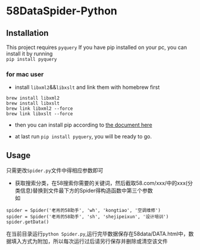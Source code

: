 # 58DataSpider-Python

## Installation

This project requires `pyquery`
If you have pip installed on your pc, you can install it by running  
`pip install pyquery`

### for mac user

* install `libxml2`&&`libxslt` and link them with homebrew first
```
brew install libxml2
brew install libxslt
brew link libxml2 --force
brew link libxslt --force
```
* then you can install pip according to [the document here](https://pip.pypa.io/en/stable/installing/)

* at last run `pip install pyquery`, you will be ready to go.

## Usage

只需更改`Spider.py`文件中得相应参数即可
* 获取搜索分类，在58搜索你需要的关键词，然后截取58.com/xxx/中的xxx(分类信息)替换到文件最下方的Spider得构造函数中第三个参数  
如 
```
spider = Spider('老肖的58助手', 'wh', 'kongtiao', '空调维修')
spider = Spider('老肖的58助手', 'sh', 'shejipeixun', '设计培训')
spider.getData()
```
在当前目录运行`python Spider.py`,运行完毕数据保存在58data/DATA.html中，数据填入方式为附加，所以每次运行过后请另行保存并删除或清空该文件
